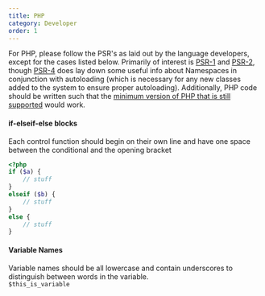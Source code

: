 ```yaml
---
title: PHP
category: Developer
order: 1
---
```


For PHP, please follow the PSR's as laid out by the language developers, except for the cases listed below. Primarily of interest is [PSR-1](http://www.php-fig.org/psr/psr-1/) and [PSR-2](http://www.php-fig.org/psr/psr-2/), though [PSR-4](http://www.php-fig.org/psr/psr-4/) does lay down some useful info about Namespaces in conjunction with autoloading (which is necessary for any new classes added to the system to ensure proper autoloading). Additionally, PHP code should be written such that the [minimum version of PHP that is still supported](http://php.net/supported-versions.php) would work. 

#### if-elseif-else blocks
Each control function should begin on their own line and have one space between the conditional and the opening bracket
```php
<?php
if ($a) {
    // stuff
}
elseif ($b) {
    // stuff
}
else {
    // stuff
}
```

#### Variable Names
Variable names should be all lowercase and contain underscores to distinguish between words in the variable.  
```$this_is_variable ```
